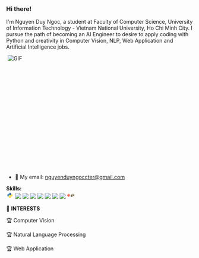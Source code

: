 ### Hi there! 

I'm Nguyen Duy Ngoc, a student at Faculty of Computer Science, University of Information Technology - Vietnam National University, Ho Chi Minh City. I pursue the path of becoming an AI Engineer to  desire to apply coding with Python and creativity in Computer Vision, NLP, Web Application and Artificial Intelligence jobs.


  <img align="right" alt="GIF" src="https://github.com/abhisheknaiidu/abhisheknaiidu/blob/master/code.gif?raw=true" width="500" height="320" />
  
- 💼 My email: nguyenduyngoccter@gmail.com

**Skills:**  
<code><img height="20" src="https://raw.githubusercontent.com/github/explore/80688e429a7d4ef2fca1e82350fe8e3517d3494d/topics/python/python.png"></code>
<code><img height="20" src="https://1000logos.net/wp-content/uploads/2021/11/Docker-Logo-2013.png"></code>
<code><img height="20" src="https://upload.wikimedia.org/wikipedia/commons/thumb/1/10/PyTorch_logo_icon.svg/1200px-PyTorch_logo_icon.svg.png"></code>
<code><img height="20" src="https://upload.wikimedia.org/wikipedia/commons/thumb/2/2d/Tensorflow_logo.svg/1915px-Tensorflow_logo.svg.png"></code>
<code><img height="20" src="https://www.pngitem.com/pimgs/m/197-1973343_sql-database-icon-png-transparent-png.png"></code>
<code><img height="20" src="https://upload.wikimedia.org/wikipedia/commons/thumb/f/f1/Icons8_flat_linux.svg/768px-Icons8_flat_linux.svg.png"></code>
<cpde><img height="20" src="https://icon-library.com/images/django-icon/django-icon-0.jpg"></code>
<code><img height="20" src="https://seeklogo.com/images/F/fastapi-logo-541BAA112F-seeklogo.com.png"></code>
<code><img height="20" src="https://raw.githubusercontent.com/github/explore/80688e429a7d4ef2fca1e82350fe8e3517d3494d/topics/git/git.png"></code>


🚧 **INTERESTS**
<!-- TODO-IST:START -->
🏆  Computer Vision         

🏆  Natural Language Processing               

🏆  Web Application         

<!-- TODO-IST:END -->




